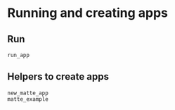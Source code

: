 # Running and creating apps

## Run

```@docs
run_app
```

## Helpers to create apps

```@docs
new_matte_app
matte_example
```
